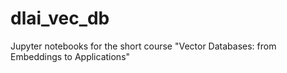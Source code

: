 # dlai_vec_db
Jupyter notebooks for the short course "Vector Databases: from Embeddings to Applications"
